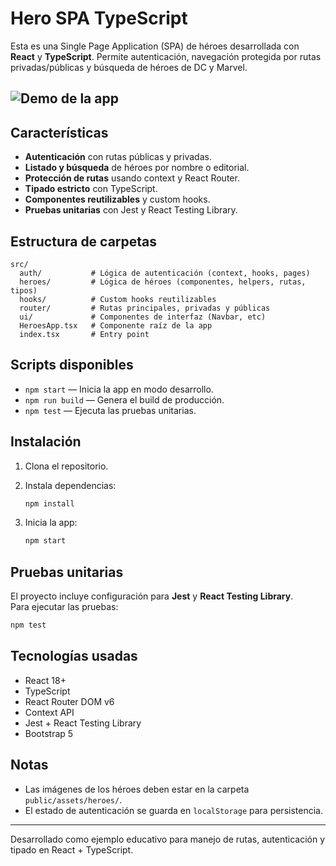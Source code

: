 # Hero SPA TypeScript

Esta es una Single Page Application (SPA) de héroes desarrollada con **React** y **TypeScript**. Permite autenticación, navegación protegida por rutas privadas/públicas y búsqueda de héroes de DC y Marvel.

## ![Demo de la app](/public/assets/demo/demo.gif)

## Características

- **Autenticación** con rutas públicas y privadas.
- **Listado y búsqueda** de héroes por nombre o editorial.
- **Protección de rutas** usando context y React Router.
- **Tipado estricto** con TypeScript.
- **Componentes reutilizables** y custom hooks.
- **Pruebas unitarias** con Jest y React Testing Library.

## Estructura de carpetas

```
src/
  auth/           # Lógica de autenticación (context, hooks, pages)
  heroes/         # Lógica de héroes (componentes, helpers, rutas, tipos)
  hooks/          # Custom hooks reutilizables
  router/         # Rutas principales, privadas y públicas
  ui/             # Componentes de interfaz (Navbar, etc)
  HeroesApp.tsx   # Componente raíz de la app
  index.tsx       # Entry point
```

## Scripts disponibles

- `npm start` — Inicia la app en modo desarrollo.
- `npm run build` — Genera el build de producción.
- `npm test` — Ejecuta las pruebas unitarias.

## Instalación

1. Clona el repositorio.
2. Instala dependencias:

   ```sh
   npm install
   ```

3. Inicia la app:

   ```sh
   npm start
   ```

## Pruebas unitarias

El proyecto incluye configuración para **Jest** y **React Testing Library**.  
Para ejecutar las pruebas:

```sh
npm test
```

## Tecnologías usadas

- React 18+
- TypeScript
- React Router DOM v6
- Context API
- Jest + React Testing Library
- Bootstrap 5

## Notas

- Las imágenes de los héroes deben estar en la carpeta `public/assets/heroes/`.
- El estado de autenticación se guarda en `localStorage` para persistencia.

---

Desarrollado como ejemplo educativo para manejo de rutas, autenticación y tipado en React + TypeScript.
